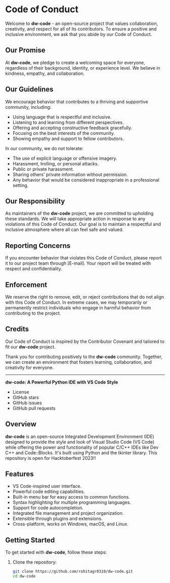 # Code of Conduct

Welcome to **dw-code** - an open-source project that values collaboration, creativity, and respect for all of its contributors. To ensure a positive and inclusive environment, we ask that you abide by our Code of Conduct.

## Our Promise

At **dw-code**, we pledge to create a welcoming space for everyone, regardless of their background, identity, or experience level. We believe in kindness, empathy, and collaboration.

## Our Guidelines

We encourage behavior that contributes to a thriving and supportive community, including:

- Using language that is respectful and inclusive.
- Listening to and learning from different perspectives.
- Offering and accepting constructive feedback gracefully.
- Focusing on the best interests of the community.
- Showing empathy and support to fellow contributors.

In our community, we do not tolerate:

- The use of explicit language or offensive imagery.
- Harassment, trolling, or personal attacks.
- Public or private harassment.
- Sharing others' private information without permission.
- Any behavior that would be considered inappropriate in a professional setting.

## Our Responsibility

As maintainers of the **dw-code** project, we are committed to upholding these standards. We will take appropriate action in response to any violations of this Code of Conduct. Our goal is to maintain a respectful and inclusive atmosphere where all can feel safe and valued.

## Reporting Concerns

If you encounter behavior that violates this Code of Conduct, please report it to our project team through [E-mail]. Your report will be treated with respect and confidentiality.

## Enforcement

We reserve the right to remove, edit, or reject contributions that do not align with this Code of Conduct. In extreme cases, we may temporarily or permanently restrict individuals who engage in harmful behavior from contributing to the project.

## Credits

Our Code of Conduct is inspired by the Contributor Covenant and tailored to fit our **dw-code** project.

Thank you for contributing positively to the **dw-code** community. Together, we can create an environment that fosters learning, collaboration, and creativity for everyone.

---

**dw-code: A Powerful Python IDE with VS Code Style**
- License
- GitHub stars
- GitHub issues
- GitHub pull requests

## Overview

**dw-code** is an open-source Integrated Development Environment (IDE) designed to provide the style and look of Visual Studio Code (VS Code) while offering the power and functionality of popular C/C++ IDEs like Dev C++ and Code::Blocks. It's built using Python and the tkinter library. This repository is open for Hacktoberfest 2023!!

## Features

- VS Code-inspired user interface.
- Powerful code editing capabilities.
- Built-in menu bar for easy access to common functions.
- Syntax highlighting for multiple programming languages.
- Support for code autocompletion.
- Integrated file management and project organization.
- Extensible through plugins and extensions.
- Cross-platform, works on Windows, macOS, and Linux.

## Getting Started

To get started with **dw-code**, follow these steps:

1. Clone the repository:

   ```bash
   git clone https://github.com/rohitagr0310/dw-code.git
   cd dw-code
